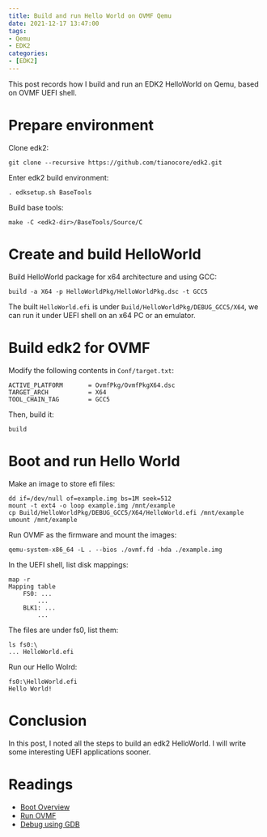 ```yaml
---
title: Build and run Hello World on OVMF Qemu
date: 2021-12-17 13:47:00
tags:
- Qemu
- EDK2
categories:
- [EDK2]
---
```


This post records how I build and run an EDK2 HelloWorld on Qemu, based on OVMF UEFI shell.

# Prepare environment

Clone edk2:

```
git clone --recursive https://github.com/tianocore/edk2.git
```

Enter edk2 build environment:

```
. edksetup.sh BaseTools
```

Build base tools:

```
make -C <edk2-dir>/BaseTools/Source/C
```

# Create and build HelloWorld

Build HelloWorld package for x64 architecture and using GCC:

```
build -a X64 -p HelloWorldPkg/HelloWorldPkg.dsc -t GCC5
```

The built `HelloWorld.efi` is under `Build/HelloWorldPkg/DEBUG_GCC5/X64`, we can run it under UEFI shell on an x64 PC or an emulator.

# Build edk2 for OVMF

Modify the following contents in `Conf/target.txt`:

```
ACTIVE_PLATFORM       = OvmfPkg/OvmfPkgX64.dsc
TARGET_ARCH           = X64
TOOL_CHAIN_TAG        = GCC5
```

Then, build it:

```
build
```

# Boot and run Hello World

Make an image to store efi files:

```
dd if=/dev/null of=example.img bs=1M seek=512
mount -t ext4 -o loop example.img /mnt/example
cp Build/HelloWorldPkg/DEBUG_GCC5/X64/HelloWorld.efi /mnt/example
umount /mnt/example
```

Run OVMF as the firmware and mount the images:

```
qemu-system-x86_64 -L . --bios ./ovmf.fd -hda ./example.img
```

In the UEFI shell, list disk mappings:

```
map -r
Mapping table
    FS0: ...
        ...
    BLK1: ...
        ...
```

The files are under fs0, list them:

```
ls fs0:\
... HelloWorld.efi
```

Run our Hello Wolrd:

```
fs0:\HelloWorld.efi
Hello World!
```

# Conclusion

In this post, I noted all the steps to build an edk2 HelloWorld. I will write some interesting UEFI applications sooner.

# Readings

- [Boot Overview](https://github.com/tianocore/tianocore.github.io/wiki/OVMF-Boot-Overview)
- [Run OVMF](https://github.com/tianocore/tianocore.github.io/wiki/How-to-run-OVMF)
- [Debug using GDB](https://github.com/tianocore/tianocore.github.io/wiki/How-to-debug-OVMF-with-QEMU-using-GDB)
